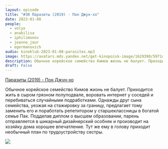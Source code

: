 ```yaml
---
layout: episode
title: "#30 Паразиты (2019) - Пон Джун-хо"
date: 2023-01-08
people:
  - volyx
  - anabilisa
  - iphilimonov
  - jeanne_jour
  - egermanovich
audio: kinoklub-2023-01-08-parasites.mp3
image: https://avatars.mds.yandex.net/get-kinopoisk-image/1629390/5971d19e-61c1-48a2-ad09-3a3724e69f28/600x
description: Обычное корейское семейство Кимов жизнь не балует. Приходится жить в сыром грязном полуподвале, воровать интернет у соседей и перебиваться случайными подработками. Однажды друг сына семейства, уезжая на стажировку за границу, предлагает тому заменить его и поработать репетитором у старшеклассницы в богатой семье Пак. Подделав диплом о высшем образовании, парень отправляется в шикарный дизайнерский особняк и производит на хозяйку дома хорошее впечатление. Тут же ему в голову приходит необычный план по трудоустройству сестры.
draft: False
---
```


[Паразиты (2019) - Пон Джун-хо](https://www.kinopoisk.ru/film/1043758/)

Обычное корейское семейство Кимов жизнь не балует. Приходится жить в сыром грязном полуподвале, воровать интернет у соседей и перебиваться случайными подработками. Однажды друг сына семейства, уезжая на стажировку за границу, предлагает тому заменить его и поработать репетитором у старшеклассницы в богатой семье Пак. Подделав диплом о высшем образовании, парень отправляется в шикарный дизайнерский особняк и производит на хозяйку дома хорошее впечатление. Тут же ему в голову приходит необычный план по трудоустройству сестры.

![](https://avatars.mds.yandex.net/get-kinopoisk-image/1629390/5971d19e-61c1-48a2-ad09-3a3724e69f28/600x)



